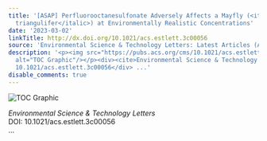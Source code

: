 ```yaml
---
title: '[ASAP] Perfluorooctanesulfonate Adversely Affects a Mayfly (<italic toggle="yes">Neocloeon
  triangulifer</italic>) at Environmentally Realistic Concentrations'
date: '2023-03-02'
linkTitle: http://dx.doi.org/10.1021/acs.estlett.3c00056
source: 'Environmental Science & Technology Letters: Latest Articles (ACS Publications)'
description: '<p><img src="https://pubs.acs.org/cms/10.1021/acs.estlett.3c00056/asset/images/medium/ez3c00056_0003.gif"
  alt="TOC Graphic"/></p><div><cite>Environmental Science & Technology Letters</cite></div><div>DOI:
  10.1021/acs.estlett.3c00056</div> ...'
disable_comments: true
---
```

<p><img src="https://pubs.acs.org/cms/10.1021/acs.estlett.3c00056/asset/images/medium/ez3c00056_0003.gif" alt="TOC Graphic"/></p><div><cite>Environmental Science & Technology Letters</cite></div><div>DOI: 10.1021/acs.estlett.3c00056</div> ...